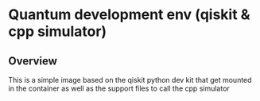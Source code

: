 # Quantum development env (qiskit & cpp simulator)

## Overview
This is a simple image based on the qiskit python dev kit that get mounted in the container as well as the support files to call the cpp simulator


